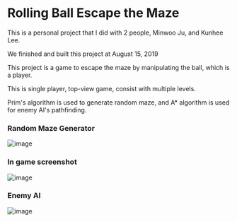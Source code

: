 # Rolling Ball Escape the Maze
This is a personal project that I did with 2 people, Minwoo Ju, and Kunhee Lee.

We finished and built this project at August 15, 2019

This project is a game to escape the maze by manipulating the ball, which is a player.

This is single player, top-view game, consist with multiple levels.

Prim's algorithm is used to generate random maze, and A* algorithm is used for enemy AI's pathfinding.

### Random Maze Generator

![image](https://user-images.githubusercontent.com/67942037/131429705-4a4239f9-a5f5-47fb-8e10-f39e7ae05c18.png)


### In game screenshot

![image](https://user-images.githubusercontent.com/67942037/131429831-7cf42548-ae55-4537-afdb-9aa2c2262642.png)

### Enemy AI

![image](https://user-images.githubusercontent.com/67942037/131429894-ad38d721-01a7-409f-9349-ed5e39fe5fe0.png)

